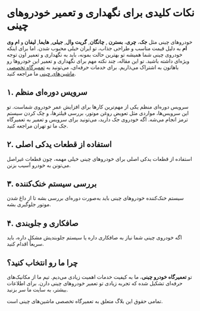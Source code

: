 <div class="container">
<h1>نکات کلیدی برای نگهداری و تعمیر خودروهای چینی</h1>
<p>خودروهای چینی مثل <strong>جک</strong>، <strong>چری</strong>، <strong>بسترن </strong>, <strong>چانگان</strong>, <strong>گریت وال</strong>, <strong>جیلی</strong>, <strong>هایما</strong>, <strong>لیفان </strong>و <strong>ام وی ام</strong> به دلیل قیمت مناسب و طراحی جذاب، تو ایران خیلی محبوب شدن. اما برای اینکه خودروی چینی شما همیشه تو بهترین حالت بمونه، باید به نگهداری و تعمیر اون توجه ویژه&zwnj;ای داشته باشید. تو این مقاله، چند نکته مهم برای نگهداری و تعمیر این خودروها رو باهاتون به اشتراک می&zwnj;ذاریم. برای خدمات حرفه&zwnj;ای، می&zwnj;تونید به <a href="https://abbasikhodro.com/" target="_blank" rel="follow noopener">تعمیرگاه تخصصی ماشین&zwnj;های چینی</a> ما مراجعه کنید.</p>
<h2>۱. سرویس دوره&zwnj;ای منظم</h2>
<p>سرویس دوره&zwnj;ای منظم یکی از مهم&zwnj;ترین کارها برای افزایش عمر خودروی شماست. تو این سرویس&zwnj;ها، مواردی مثل تعویض روغن موتور، بررسی فیلترها، و چک کردن سیستم ترمز انجام می&zwnj;شه. اگه خودروی جک دارید، می&zwnj;تونید برای سرویس و تعمیر به تعمیرگاه جک ما تو تهران مراجعه کنید.</p>
<h2>۲. استفاده از قطعات یدکی اصلی</h2>
<p>استفاده از قطعات یدکی اصلی برای خودروهای چینی خیلی مهمه، چون قطعات غیراصل می&zwnj;تونن به خودرو آسیب بزنن.&nbsp;</p>
<h2>۳. بررسی سیستم خنک&zwnj;کننده</h2>
<p>سیستم خنک&zwnj;کننده خودروهای چینی باید به&zwnj;صورت دوره&zwnj;ای بررسی بشه تا از داغ شدن موتور جلوگیری بشه.&nbsp;</p>
<h2>۴. صافکاری و جلوبندی</h2>
<p>اگه خودروی چینی شما نیاز به صافکاری داره یا سیستم جلوبندیش مشکل داره، باید سریعاً اقدام کنید.&nbsp;</p>
<h2>چرا ما رو انتخاب کنید؟</h2>
<p>تو <strong>تعمیرگاه خودرو چینی</strong>، ما به کیفیت خدمات اهمیت زیادی می&zwnj;دیم. تیم ما از مکانیک&zwnj;های حرفه&zwnj;ای تشکیل شده که تجربه زیادی تو تعمیر خودروهای چینی دارن. برای اطلاعات بیشتر، به سایت ما سر بزنید.</p>
<div class="footer">
<p>تمامی حقوق این بلاگ متعلق به تعمیرگاه تخصصی ماشین&zwnj;های چینی است.</p>
</div>
</div>
